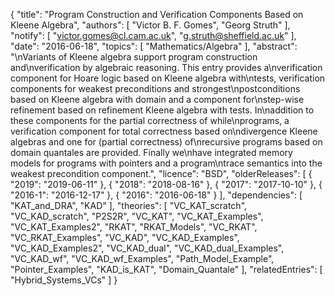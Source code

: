 {
    "title": "Program Construction and Verification Components Based on Kleene Algebra",
    "authors": [
        "Victor B. F. Gomes",
        "Georg Struth"
    ],
    "notify": [
        "victor.gomes@cl.cam.ac.uk",
        "g.struth@sheffield.ac.uk"
    ],
    "date": "2016-06-18",
    "topics": [
        "Mathematics/Algebra"
    ],
    "abstract": "\nVariants of Kleene algebra support program construction and\nverification by algebraic reasoning. This entry provides a\nverification component for Hoare logic based on Kleene algebra with\ntests, verification components for weakest preconditions and strongest\npostconditions based on Kleene algebra with domain and a component for\nstep-wise refinement based on refinement Kleene algebra with tests. In\naddition to these components for the partial correctness of while\nprograms, a verification component for total correctness based on\ndivergence Kleene algebras and one for (partial correctness) of\nrecursive programs based on domain quantales are provided. Finally we\nhave integrated memory models for programs with pointers and a program\ntrace semantics into the weakest precondition component.",
    "licence": "BSD",
    "olderReleases": [
        {
            "2019": "2019-06-11"
        },
        {
            "2018": "2018-08-16"
        },
        {
            "2017": "2017-10-10"
        },
        {
            "2016-1": "2016-12-17"
        },
        {
            "2016": "2016-06-18"
        }
    ],
    "dependencies": [
        "KAT_and_DRA",
        "KAD"
    ],
    "theories": [
        "VC_KAT_scratch",
        "VC_KAD_scratch",
        "P2S2R",
        "VC_KAT",
        "VC_KAT_Examples",
        "VC_KAT_Examples2",
        "RKAT",
        "RKAT_Models",
        "VC_RKAT",
        "VC_RKAT_Examples",
        "VC_KAD",
        "VC_KAD_Examples",
        "VC_KAD_Examples2",
        "VC_KAD_dual",
        "VC_KAD_dual_Examples",
        "VC_KAD_wf",
        "VC_KAD_wf_Examples",
        "Path_Model_Example",
        "Pointer_Examples",
        "KAD_is_KAT",
        "Domain_Quantale"
    ],
    "relatedEntries": [
        "Hybrid_Systems_VCs"
    ]
}